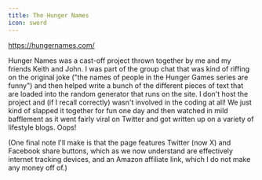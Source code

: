 ```yaml
---
title: The Hunger Names
icon: sword
---
```


https://hungernames.com/

Hunger Names was a cast-off project thrown together by me and my friends Keith and John. I was part of the group chat that was kind of riffing on the original joke ("the names of people in the Hunger Games series are funny") and then helped write a bunch of the different pieces of text that are loaded into the random generator that runs on the site. I don't host the project and (if I recall correctly) wasn't involved in the coding at all! We just kind of slapped it together for fun one day and then watched in mild bafflement as it went fairly viral on Twitter and got written up on a variety of lifestyle blogs. Oops!

(One final note I'll make is that the page features Twitter (now X) and Facebook share buttons, which as we now understand are effectively internet tracking devices, and an Amazon affiliate link, which I do not make any money off of.)
